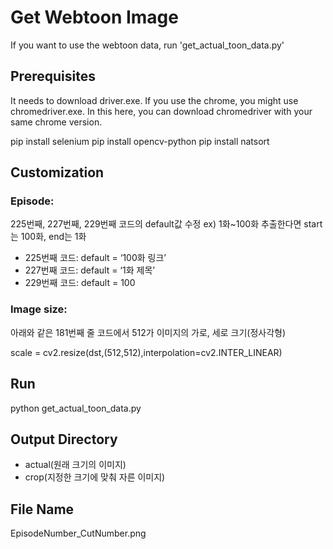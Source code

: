 # Get Webtoon Image
If you want to use the webtoon data, run 'get_actual_toon_data.py'
## Prerequisites
It needs to download driver.exe.
If you use the chrome, you might use chromedriver.exe.
In this here, you can download chromedriver with your same chrome version.

  pip install selenium
  pip install opencv-python
  pip install natsort

## Customization
### Episode: 
225번째, 227번째, 229번째 코드의 default값 수정
ex) 1화~100화 추출한다면 start는 100화, end는 1화
- 225번째 코드: default = ‘100화 링크’
- 227번째 코드: default = ‘1화 제목’
- 229번째 코드: default = 100
### Image size: 
아래와 같은 181번째 줄 코드에서 512가 이미지의 가로, 세로 크기(정사각형)

  scale = cv2.resize(dst,(512,512),interpolation=cv2.INTER_LINEAR)

## Run

  python get_actual_toon_data.py

## Output Directory
- actual(원래 크기의 이미지)
- crop(지정한 크기에 맞춰 자른 이미지)

## File Name
EpisodeNumber_CutNumber.png
